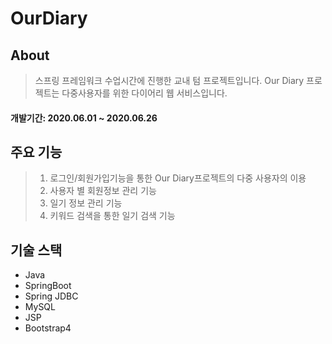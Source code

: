 # OurDiary

## About
> 스프링 프레임워크 수업시간에 진행한 교내 텀 프로젝트입니다.
> Our Diary 프로젝트는 다중사용자를 위한 다이어리 웹 서비스입니다. 

#### 개발기간: 2020.06.01 ~ 2020.06.26


## 주요 기능
> 1. 로그인/회원가입기능을 통한 Our Diary프로젝트의 다중 사용자의 이용
> 2. 사용자 별 회원정보 관리 기능
> 3. 일기 정보 관리 기능
> 4. 키워드 검색을 통한 일기 검색 기능


## 기술 스택

* Java
* SpringBoot
* Spring JDBC
* MySQL
* JSP
* Bootstrap4





